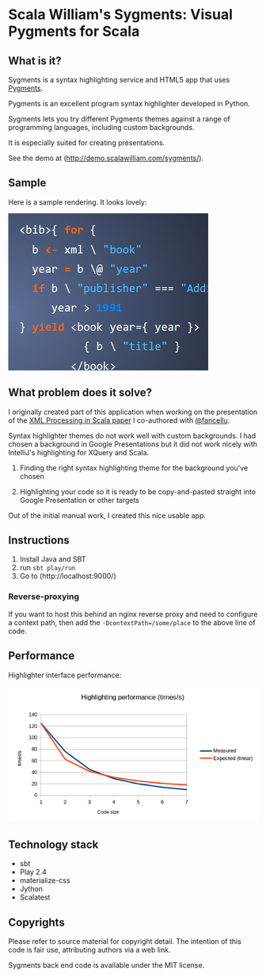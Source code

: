 # Scala William's Sygments: Visual Pygments for Scala

## What is it?

Sygments is a syntax highlighting service and HTML5 app that uses [Pygments](http://pygments.org/).

Pygments is an excellent program syntax highlighter developed in Python.

Sygments lets you try different Pygments themes against a range of programming languages, including custom backgrounds.

It is especially suited for creating presentations.

See the demo at (http://demo.scalawilliam.com/sygments/).

## Sample

Here is a sample rendering. It looks lovely:

![A cut out from the slides](theme.png)

## What problem does it solve?

I originally created part of this application when working on the presentation of the [XML Processing in Scala paper](http://tinyurl.com/XMLLondon2014-XMLScala) I co-authored with [@fancellu](https://github.com/fancellu/).

Syntax highlighter themes do not work well with custom backgrounds. I had chosen a background in Google Presentations but it did not work nicely with IntelliJ's highlighting for XQuery and Scala.

1. Finding the right syntax highlighting theme for the background you've chosen

2. Highlighting your code so it is ready to be copy-and-pasted straight into Google Presentation or other targets

Out of the initial manual work, I created this nice usable app.

## Instructions

1. Install Java and SBT
2. run ```sbt play/run```
3. Go to (http://localhost:9000/)

### Reverse-proxying 

If you want to host this behind an nginx reverse proxy and need to configure a context path, then add the ```-DcontextPath=/some/place``` to the above line of code.

## Performance

Highlighter interface performance:

![Interface performance](performance.png)

## Technology stack

  * sbt
  * Play 2.4
  * materialize-css
  * Jython
  * Scalatest

## Copyrights

Please refer to source material for copyright detail. The intention of this code is fair use, attributing authors via a web link.

Sygments back end code is available under the MIT license.
